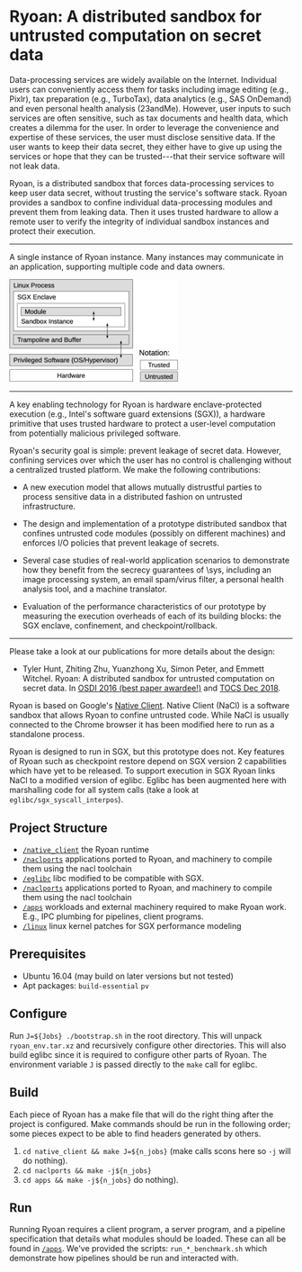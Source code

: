 Ryoan: A distributed sandbox for untrusted computation on secret data
=====================================================================

Data-processing services are widely available on the Internet.  Individual users
can conveniently access them for tasks including image editing (e.g., Pixlr),
tax preparation (e.g., TurboTax), data analytics (e.g., SAS OnDemand) and even
personal health analysis (23andMe).  However, user inputs to such services are
often sensitive, such as tax documents and health data, which creates a dilemma
for the user. In order to leverage the convenience and expertise of these
services, the user must disclose sensitive data.  If the user wants to keep
their data secret, they either have to give up using the services or hope that
they can be trusted---that their service software will not leak data.

Ryoan, is a distributed sandbox that forces data-processing services to keep
user data secret, without trusting the service's software stack.  Ryoan provides
a sandbox to confine individual data-processing modules and prevent them from
leaking data. Then it uses trusted hardware to allow a remote user to verify the
integrity of individual sandbox instances and protect their execution.

-------------------------------------------------------------------------------

A single instance of Ryoan instance. Many instances may communicate in an
application, supporting multiple code and data owners.

<img src="images/softstack.png" alt="a single Ryoan instance" width="300">

-------------------------------------------------------------------------------

A key enabling technology for Ryoan is hardware enclave-protected execution
(e.g., Intel's software guard extensions (SGX)), a hardware primitive that uses
trusted hardware to protect a user-level computation from potentially malicious
privileged software.

Ryoan's security goal is simple: prevent leakage of secret data. However,
  confining services over which the user has no control is challenging without a
  centralized trusted platform.  We make the following contributions:

 * A new execution model that allows mutually distrustful parties to process
 sensitive data in a distributed fashion on untrusted infrastructure.

 * The design and implementation of a prototype distributed sandbox that
 confines untrusted code modules (possibly on different machines) and enforces
 I/O policies that prevent leakage of secrets.

 * Several case studies of real-world application scenarios to demonstrate how
 they benefit from the secrecy guarantees of \sys, including an image processing
 system, an email spam/virus filter, a personal health analysis tool, and a
 machine translator.

 * Evaluation of the performance characteristics of our prototype by measuring
 the execution overheads of each of its building blocks: the SGX enclave,
 confinement, and checkpoint/rollback.

--------------------------------------------------------------------------------

Please take a look at our publications for more details about the design:
 * Tyler Hunt, Zhiting Zhu, Yuanzhong Xu, Simon Peter, and Emmett Witchel.
 Ryoan: A distributed sandbox for untrusted computation on secret data. In
 [OSDI 2016 (best paper awardee!)](https://www.usenix.org/conference/osdi16/technical-sessions/presentation/hunt)
 and [TOCS Dec 2018](https://dl.acm.org/doi/10.1145/3231594).

Ryoan is based on Google's
[Native Client](https://developer.chrome.com/native-client). Native Client
(NaCl) is a software sandbox that allows Ryoan to confine untrusted code. While
NaCl is usually connected to the Chrome browser it has been modified here to run
as a standalone process.

Ryoan is designed to run in SGX, but this prototype does not. Key features of
Ryoan such as checkpoint restore depend on SGX version 2 capabilities which have
yet to be released. To support execution in SGX Ryoan links NaCl to a modified
version of eglibc. Eglibc has been augmented here with marshalling code for all
system calls (take a look at `eglibc/sgx_syscall_interpos`).

Project Structure
-----------------
 - [`/native_client`](native_client) the Ryoan runtime
 - [`/naclports`](naclports) applications ported to Ryoan, and machinery to
 compile them using the nacl toolchain
 - [`/eglibc`](eglibc) libc modified to be compatible with SGX.
 - [`/naclports`](naclports) applications ported to Ryoan, and machinery to
 compile them using the nacl toolchain
 - [`/apps`](apps) workloads and external machinery required to make Ryoan work.
 E.g., IPC plumbing for pipelines, client programs.
 - [`/linux`](linux) linux kernel patches for SGX performance modeling

Prerequisites
--------------
  - Ubuntu 16.04 (may build on later versions but not tested)
  - Apt packages: `build-essential` `pv`

Configure
----------
Run `J=${Jobs} ./bootstrap.sh` in the root directory. This will unpack
`ryoan_env.tar.xz` and recursively configure other directories. This will also
build eglibc since it is required to configure other parts of Ryoan. The
environment variable `J` is passed directly to the `make` call for eglibc.

Build
-----
Each piece of Ryoan has a make file that will do the right thing after the
project is configured. Make commands should be run in the following order; some
pieces expect to be able to find headers generated by others.
  1. `cd native_client && make J=${n_jobs}` (make calls scons here so `-j` will
     do nothing).
  2. `cd naclports && make -j${n_jobs}`
  2. `cd apps && make -j${n_jobs}`
     do nothing).

Run
---
Running Ryoan requires a client program, a server program, and a pipeline
specification that details what modules should be loaded. These can all be found
in [`/apps`](apps). We've provided the scripts: `run_*_benchmark.sh` which
demonstrate how pipelines should be run and interacted with.
